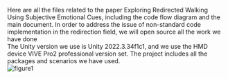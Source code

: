 Here are all the files related to the paper Exploring Redirected Walking Using Subjective Emotional Cues, including the code flow diagram and the main document. In order to address the issue of non-standard code implementation in the redirection field, we will open source all the work we have done  
The Unity version we use is Unity 2022.3.34f1c1, and we use the HMD device VIVE Pro2 professional version set. The project includes all the packages and scenarios we have used.<br>
![figure1](main-documents/figure1)
